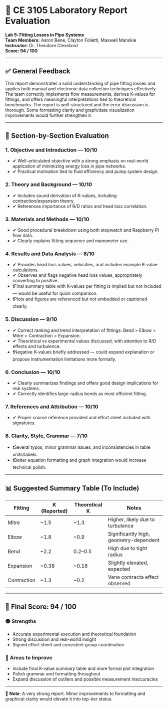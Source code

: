 
# 🧪 CE 3105 Laboratory Report Evaluation  
**Lab 5: Fitting Losses in Pipe Systems**  
**Team Members:** Aaron Bene, Clayton Folletti, Maxwell Manskie  
**Instructor:** Dr. Theodore Cleveland  
**Score: 94 / 100**

---

## ✅ General Feedback

This report demonstrates a solid understanding of pipe fitting losses and applies both manual and electronic data collection techniques effectively. The team correctly implements flow measurements, derives K-values for fittings, and offers meaningful interpretations tied to theoretical benchmarks. The report is well-structured and the error discussion is thorough. Some formatting clarity and graph/data visualization improvements would further strengthen it.

---

## 🧾 Section-by-Section Evaluation

### 1. **Objective and Introduction** — **10/10**
- ✔ Well-articulated objective with a strong emphasis on real-world application of minimizing energy loss in pipe networks.
- ✔ Practical motivation tied to fluid efficiency and pump system design.

### 2. **Theory and Background** — **10/10**
- ✔ Includes sound derivation of K-values, including contraction/expansion theory.
- ✔ References importance of R/D ratios and head loss correlation.

### 3. **Materials and Methods** — **10/10**
- ✔ Good procedural breakdown using both stopwatch and Raspberry Pi flow data.
- ✔ Clearly explains fitting sequence and manometer use.

### 4. **Results and Data Analysis** — **8/10**
- ✔ Provides head loss values, velocities, and includes example K-value calculations.
- ✔ Observes and flags negative head loss values, appropriately converting to positive.
- ❗Final summary table with K-values per fitting is implied but not included — would be useful for quick comparison.
- ❗Plots and figures are referenced but not embedded or captioned clearly.

### 5. **Discussion** — **9/10**
- ✔ Correct ranking and trend interpretation of fittings: Bend > Elbow > Mitre > Contraction > Expansion.
- ✔ Theoretical vs experimental values discussed, with attention to R/D effects and turbulence.
- ❗Negative K-values briefly addressed — could expand explanation or propose instrumentation limitations more formally.

### 6. **Conclusion** — **10/10**
- ✔ Clearly summarizes findings and offers good design implications for real systems.
- ✔ Correctly identifies large-radius bends as most efficient fitting.

### 7. **References and Attribution** — **10/10**
- ✔ Proper course reference provided and effort sheet included with signatures.

### 8. **Clarity, Style, Grammar** — **7/10**
- ❗Several typos, minor grammar issues, and inconsistencies in table units/labels.
- ❗Better equation formatting and graph integration would increase technical polish.

---

## 📊 Suggested Summary Table (To Include)

| Fitting              | K (Reported) | Theoretical K | Notes                              |
|----------------------|--------------|----------------|------------------------------------|
| Mitre                | ~1.5         | ~1.3           | Higher, likely due to turbulence   |
| Elbow                | ~1.8         | ~0.9           | Significantly high, geometry-dependent |
| Bend                 | ~2.2         | 0.2–0.5        | High due to tight radius           |
| Expansion            | ~0.38        | ~0.16          | Slightly elevated, expected        |
| Contraction          | ~1.3         | ~0.2           | Vena contracta effect observed     |

---

## 🧮 Final Score: **94 / 100**

### 🟢 **Strengths**
- Accurate experimental execution and theoretical foundation
- Strong discussion and real-world insight
- Signed effort sheet and consistent group coordination

### 🔴 **Areas to Improve**
- Include final K-value summary table and more formal plot integration
- Polish grammar and formatting throughout
- Expand discussion of outliers and possible measurement inaccuracies

---

📌 **Note**: A very strong report. Minor improvements to formatting and graphical clarity would elevate it into top-tier status.
